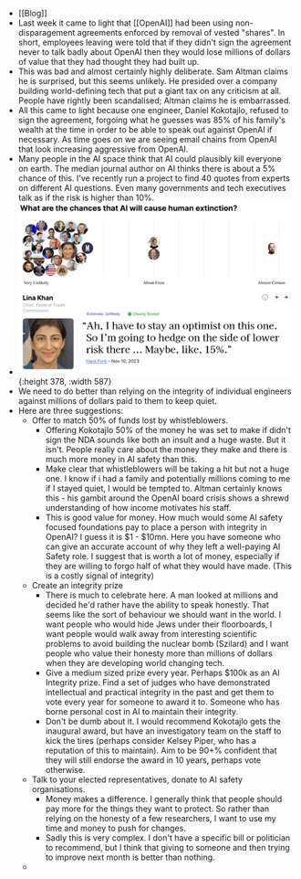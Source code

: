 - [[Blog]]
- Last week it came to light that [[OpenAI]] had been using non-disparagement agreements enforced by removal of vested "shares". In short, employees leaving were told that if they didn't sign the agreement never to talk badly about OpenAI then they would lose millions of dollars of value that they had thought they had built up.
- This was bad and almost certainly highly deliberate. Sam Altman claims he is surprised, but this seems unlikely. He presided over a company building world-defining tech that put a giant tax on any criticism at all. People have rightly been scandalised; Altman claims he is embarrassed.
- All this came to light because one engineer, Daniel Kokotajlo, refused to sign the agreement, forgoing what he guesses was 85% of his family's wealth at the time in order to be able to speak out against OpenAI if necessary. As time goes on we are seeing email chains from OpenAI that look increasing aggressive from OpenAI.
- Many people in the AI space think that AI could plausibly kill everyone on earth. The median journal author on AI thinks there is about a 5% chance of this. I've recently run a project to find 40 quotes from experts on different AI questions. Even many governments and tech executives talk as if the risk is higher than 10%.
- ![image.png](../assets/image_1716485809650_0.png){:height 378, :width 587}
- We need to do better than relying on the integrity of individual engineers against millions of dollars paid to them to keep quiet.
- Here are three suggestions:
	- Offer to match 50% of funds lost by whistleblowers.
		- Offering Kokotajlo 50% of the money he was set to make if didn't sign the NDA sounds like both an insult and a huge waste. But it isn't. People really care about the money they make and there is much more money in AI safety than this.
		- Make clear that whistleblowers will be taking a hit but not a huge one. I know if i had a family and potentially millions coming to me if I stayed quiet, I would be tempted to. Altman certainly knows this - his gambit around the OpenAI board crisis shows a shrewd understanding of how income motivates his staff.
		- This is good value for money. How much would some AI safety focused foundations pay to place a person with integrity in OpenAI? I guess it is $1 - $10mn. Here you have someone who can give an accurate account of why they left a well-paying AI Safety role. I suggest that is worth a lot of money, especially if they are willing to forgo half of what they would have made. (This is a costly signal of integrity)
	- Create an integrity prize
		- There is much to celebrate here. A man looked at millions and decided he'd rather have the ability to speak honestly. That seems like the sort of behaviour we should want in the world. I want people who would hide Jews under their floorboards, I want people would walk away from interesting scientific problems to avoid building the nuclear bomb (Szilard) and I want people who value their honesty more than millions of dollars when they are developing world changing tech.
		- Give a medium sized prize every year. Perhaps $100k as an AI Integrity prize. Find a set of judges who have demonstrated intellectual and practical integrity in the past and get them to vote every year for someone to award it to. Someone who has borne personal cost in AI to maintain their integrity.
		- Don't be dumb about it. I would recommend Kokotajlo gets the inaugural award, but have an investigatory team on the staff to kick the tires (perhaps consider Kelsey Piper, who has a reputation of this to maintain). Aim to be 90+% confident that they will still endorse the award in 10 years, perhaps vote otherwise.
	- Talk to your elected representatives, donate to AI safety organisations.
		- Money makes a difference. I generally think that people should pay more for the things they want to protect. So rather than relying on the honesty of a few researchers, I want to use my time and money to push for changes.
		- Sadly this is very complex. I don't have a specific bill or politician to recommend, but I think that giving to someone and then trying to improve next month is better than nothing.
	-